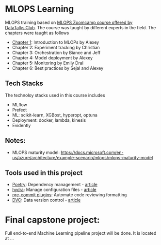 # MLOPS Learning 

MLOPS training based on [MLOPS Zoomcamp course offered by DataTalks.Club](https://github.com/DataTalksClub/mlops-zoomcamp). The course was taught by different experts in the field. The chapters were taught as follows
 - [Chapter 1](01-intro): Introduction to MLOPs by Alexey
 - Chapter 2: Experiment tracking by Christian 
 - Chapter 3: Orchestration by Biance and Jeff
 - Chapter 4: Model deployment by Alexey
 - Chapter 5: Monitoring by Emily Dral
 - Chapter 6: Best practices by Sejal and Alexey

## Tech Stacks

The technoloy stacks used in this course includes
- MLflow
- Prefect
- ML: scikit-learn, XGBost, hyperopt, optuna
- Deployment: docker, lambda, kinesis
- Evidently

## Notes:
- MLOPS maturity model: https://docs.microsoft.com/en-us/azure/architecture/example-scenario/mlops/mlops-maturity-model


## Tools used in this project
* [Poetry](https://towardsdatascience.com/how-to-effortlessly-publish-your-python-package-to-pypi-using-poetry-44b305362f9f): Dependency management - [article](https://mathdatasimplified.com/2023/06/12/poetry-a-better-way-to-manage-python-dependencies/)
* [hydra](https://hydra.cc/): Manage configuration files - [article](https://mathdatasimplified.com/2023/05/25/stop-hard-coding-in-a-data-science-project-use-configuration-files-instead/)
* [pre-commit plugins](https://pre-commit.com/): Automate code reviewing formatting
* [DVC](https://dvc.org/): Data version control - [article](https://mathdatasimplified.com/2023/02/20/introduction-to-dvc-data-version-control-tool-for-machine-learning-projects-2/)

# Final capstone project:
Full end-to-end Machine Learning pipeline project will be done. It is located at ...
